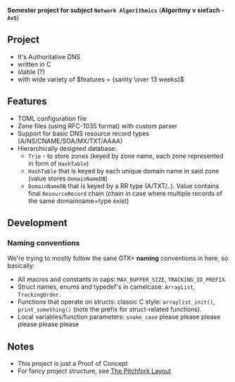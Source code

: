 **Semester project for subject `Network Algorithmics`** (**Algoritmy v sieťach - `AvS`**)

## Project
- It's Authoritative DNS
- written in C
- stable (?)
- with wide variety of $features = {sanity \over 13 weeks}$

## Features
- TOML configuration file
- Zone files (using RFC-1035 format) with custom parser
- Support for basic DNS resource record types (A/NS/CNAME/SOA/MX/TXT/AAAA)
- Hierarchically designed database:
    - `Trie` - to store zones (keyed by zone name, each zone represented in form of `HashTable`)
    - `HashTable` that is keyed by each unique domain name in said zone (value stores `DomainNameDB`)
    - `DomainNameDB` that is keyed by a RR type (A/TXT/..). Value contains final `ResourceRecord` chain (chain in case where multiple records of the same domainname+type exist)

## Development
### Naming conventions
We're trying to mostly follow the sane GTK+ **naming** conventions in here, so basically:
- All macros and constants in caps: `MAX_BUFFER_SIZE`, `TRACKING_ID_PREFIX`.
- Struct names, enums and typedef's in camelcase: `ArrayList`, `TrackingOrder`.
- Functions that operate on structs: classic C style: `arraylist_init()`, `print_something()` (note the prefix for struct-related functions).
- Local variables/function parameters: `snake_case` please please please please please please

## Notes
- This project is just a Proof of Concept
- For fancy project structure, see [The Pitchfork Layout](https://github.com/vector-of-bool/pitchfork)

